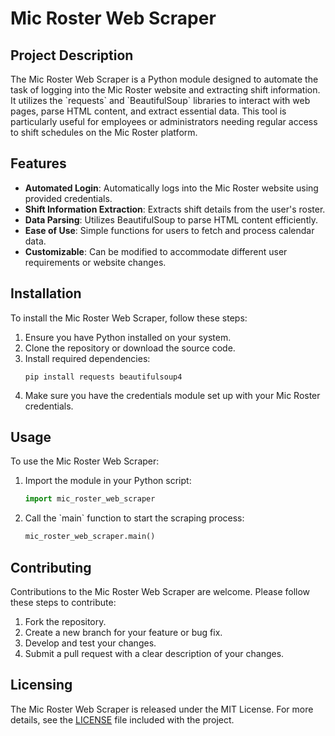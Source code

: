 # Mic Roster Web Scraper

## Project Description
The Mic Roster Web Scraper is a Python module designed to automate the task of logging into the Mic Roster website and extracting shift information. It utilizes the \`requests\` and \`BeautifulSoup\` libraries to interact with web pages, parse HTML content, and extract essential data. This tool is particularly useful for employees or administrators needing regular access to shift schedules on the Mic Roster platform.

## Features
- **Automated Login**: Automatically logs into the Mic Roster website using provided credentials.
- **Shift Information Extraction**: Extracts shift details from the user's roster.
- **Data Parsing**: Utilizes BeautifulSoup to parse HTML content efficiently.
- **Ease of Use**: Simple functions for users to fetch and process calendar data.
- **Customizable**: Can be modified to accommodate different user requirements or website changes.

## Installation

To install the Mic Roster Web Scraper, follow these steps:

1. Ensure you have Python installed on your system.
2. Clone the repository or download the source code.
3. Install required dependencies:
   ```
   pip install requests beautifulsoup4
   ```
4. Make sure you have the credentials module set up with your Mic Roster credentials.

## Usage

To use the Mic Roster Web Scraper:

1. Import the module in your Python script:
   ```python
   import mic_roster_web_scraper
   ```
2. Call the \`main\` function to start the scraping process:
   ```python
   mic_roster_web_scraper.main()
   ```

## Contributing

Contributions to the Mic Roster Web Scraper are welcome. Please follow these steps to contribute:

1. Fork the repository.
2. Create a new branch for your feature or bug fix.
3. Develop and test your changes.
4. Submit a pull request with a clear description of your changes.

## Licensing

The Mic Roster Web Scraper is released under the MIT License. For more details, see the [LICENSE](LICENSE) file included with the project.
